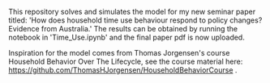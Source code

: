This repository solves and simulates the model for my new seminar paper titled: 'How does household time use behaviour respond to policy changes? Evidence from Australia.' The results can be obtained by running the notebook in 'Time_Use.ipynb' and the final paper pdf is now uploaded. 

Inspiration for the model comes from Thomas Jorgensen's course Household Behavior Over The Lifecycle, see the course material here: https://github.com/ThomasHJorgensen/HouseholdBehaviorCourse . 
